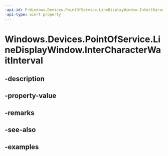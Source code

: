 ```yaml
---
-api-id: P:Windows.Devices.PointOfService.LineDisplayWindow.InterCharacterWaitInterval
-api-type: winrt property
---
```


<!-- Property syntax.
public TimeSpan InterCharacterWaitInterval { get;  set; }
-->

# Windows.Devices.PointOfService.LineDisplayWindow.InterCharacterWaitInterval

## -description

## -property-value

## -remarks

## -see-also

## -examples

